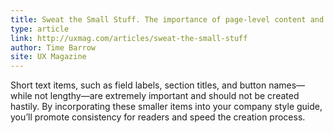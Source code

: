 ```yaml
---
title: Sweat the Small Stuff. The importance of page-level content and your style guide
type: article
link: http://uxmag.com/articles/sweat-the-small-stuff
author: Time Barrow
site: UX Magazine
---
```


Short text items, such as field labels, section titles, and button names—while not lengthy—are extremely important and should not be created hastily. By incorporating these smaller items into your company style guide, you’ll promote consistency for readers and speed the creation process.
